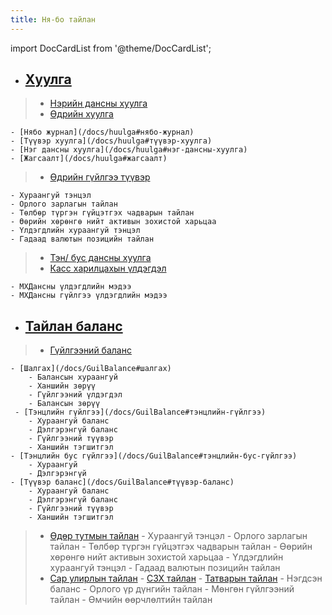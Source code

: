 ```yaml
---
title: Ня-бо тайлан
---
```


import DocCardList from '@theme/DocCardList';

<DocCardList />


- ## [Хуулга](/docs/huulga)
>
> - [Нэрийн дансны хуулга](/docs/huulga#нэрийн-дансны-хуулга)
> - [Өдрийн хуулга](/docs/huulga#өдрийн-хуулга)
> 
    - [Нябо журнал](/docs/huulga#нябо-журнал)
    - [Түүвэр хуулга](/docs/huulga#түүвэр-хуулга)
    - [Нэг дансны хуулга](/docs/huulga#нэг-дансны-хуулга)
    - [Жагсаалт](/docs/huulga#жагсаалт)
> - [Өдрийн гүйлгээ түүвэр](/docs/huulga#өдрийн-гүйлгээ-түүвэр)
>
    - Хураангуй тэнцэл
    - Орлого зарлагын тайлан
    - Төлбөр түргэн гүйцэтгэх чадварын тайлан
    - Өөрийн хөрөнгө нийт активын зохистой харьцаа
    - Үлдэгдлийн хураангуй тэнцэл
    - Гадаад валютын позицийн тайлан
> - [Тэн/ бус дансны хуулга](/docs/huulga#тэн-бус-дансны-хуулга)
> - [Касс харилцахын үлдэгдэл](/docs/huulga#касс-харилцахын-үлдэгдэл)
>
    - МХДансны үлдэгдлийн мэдээ
    - МХДансны гүйлгээ үлдэгдлийн мэдээ

- ## [Тайлан баланс](/docs/tbalance)
> - [Гүйлгээний баланс](/docs/GuilBalance)
>
    - [Шалгах](/docs/GuilBalance#шалгах)
        - Балансын хураангуй
        - Ханшийн зөрүү
        - Гүйлгээний үлдэгдэл
        - Балансын зөрүү
     - [Тэнцлийн гүйлгээ](/docs/GuilBalance#тэнцлийн-гүйлгээ)
        - Хураангуй баланс
        - Дэлгэрэнгүй баланс
        - Гүйлгээний түүвэр
        - Ханшийн тэгшитгэл
    - [Тэнцлийн бус гүйлгээ](/docs/GuilBalance#тэнцлийн-бус-гүйлгээ)
        - Хураангуй 
        - Дэлгэрэнгүй
    - [Түүвэр баланс](/docs/GuilBalance#түүвэр-баланс) 
        - Хураангуй баланс
        - Дэлгэрэнгүй баланс
        - Гүйлгээний түүвэр
        - Ханшийн тэгшитгэл
> - [Өдөр тутмын тайлан](/docs/edayTailan)
    - Хураангуй тэнцэл
    - Орлого зарлагын тайлан
    - Төлбөр түргэн гүйцэтгэх чадварын тайлан
    - Өөрийн хөрөнгө нийт активын зохистой харьцаа
    - Үлдэгдлийн хураангуй тэнцэл
    - Гадаад валютын позицийн тайлан
> - [Сар улирлын тайлан](/docs/sarTailan)
    - [СЗХ тайлан](/docs/sarTailan/#сзх-тайлан)
    - [Татварын тайлан](/docs/sarTailan/#сзх-тайлан)
        - Нэгдсэн баланс
        - Орлого үр дүнгийн тайлан
        - Мөнгөн гүйлгээний тайлан
        - Өмчийн өөрчлөлтийн тайлан


